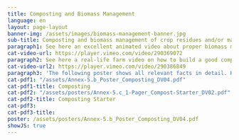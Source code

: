 ```yaml
---
title: Composting and Biomass Management
language: en
layout: page-layout
banner-img: /assets/images/biomass-management-banner.jpg
sub-title: Composting and biomass management of crop residues and/or manure are fundamental for nutrient and water-holding capacity and a healthy soil life.
paragraph1: See here an excellent animated video about proper biomass management and composting and learn about the benefits and on how to do it. cat videourl
cat-video-url: https://player.vimeo.com/video/290369072
paragraph2: See here a real-life farm video on how to build a good compost pile and how to use the biomass available on a farm.
cat-video-url2: https://player.vimeo.com/video/290386849
paragraph3: 'The following poster shows all relevant facts in detail. Have a look at it:'
cat-pdf1: "/assets/Annex-5.b_Poster_Composting_DV04.pdf"
cat-pdf1-title: Composting
cat-pdf2: "/assets/posters/Annex-5.c_1-Pager_Compost-Starter_DV02.pdf"
cat-pdf2-title: Composting Starter
cat-pdf3:
cat-pdf3-title:
poster: /assets/posters/Annex-5.b_Poster_Composting_DV04.pdf
showJS: true
---
```


